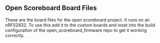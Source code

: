 ## Open Scoreboard Board Files
These are the board files for the open scoreboard project.  It runs on an nRF52832.  To use this add it to the custom boards and inset into the build configuration of the open_scoreboard_firmware repo to get it working correctly.
